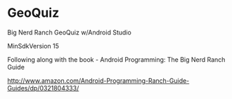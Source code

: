 GeoQuiz
=======

Big Nerd Ranch GeoQuiz w/Android Studio

MinSdkVersion 15

Following along with the book - Android Programming: The Big Nerd Ranch Guide 

http://www.amazon.com/Android-Programming-Ranch-Guide-Guides/dp/0321804333/

